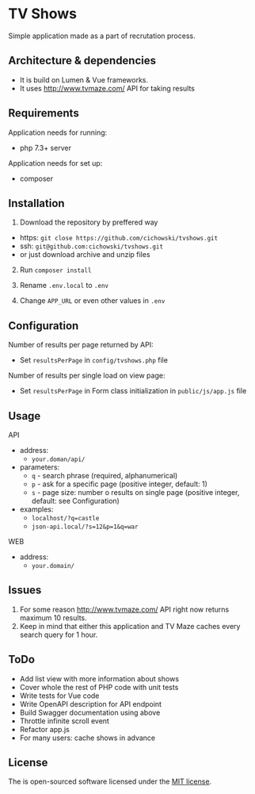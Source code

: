 # TV Shows
Simple application made as a part of recrutation process.
 
## Architecture & dependencies

- It is build on Lumen & Vue frameworks.
- It uses http://www.tvmaze.com/ API for taking results

## Requirements

Application needs for running:
- php 7.3+ server

Application needs for set up:
- composer

## Installation

1. Download the repository by preffered way

- https: `git close https://github.com/cichowski/tvshows.git`
- ssh: `git@github.com:cichowski/tvshows.git`
- or just download archive and unzip files
 
2. Run `composer install`

3. Rename `.env.local` to `.env`

4. Change `APP_URL` or even other values in `.env`

## Configuration

Number of results per page returned by API:
- Set `resultsPerPage` in `config/tvshows.php` file

Number of results per single load on view page:
- Set `resultsPerPage` in Form class initialization in `public/js/app.js` file 

## Usage

API
- address:
    - `your.doman/api/`
- parameters:
    - `q` - search phrase (required, alphanumerical)
    - `p` - ask for a specific page (positive integer, default: 1)
    - `s` - page size: number o results on single page (positive integer, default: see Configuration)
- examples:
    - `localhost/?q=castle`
    - `json-api.local/?s=12&p=1&q=war`    
    
WEB
- address:
    - `your.domain/`    

## Issues

1. For some reason http://www.tvmaze.com/ API right now returns maximum 10 results.
2. Keep in mind that either this application and TV Maze caches every search query for 1 hour.

## ToDo

* Add list view with more information about shows 
* Cover whole the rest of PHP code with unit tests 
* Write tests for Vue code
* Write OpenAPI description for API endpoint
* Build Swagger documentation using above
* Throttle infinite scroll event
* Refactor app.js
* For many users: cache shows in advance 

## License

The is open-sourced software licensed under the [MIT license](https://opensource.org/licenses/MIT).
